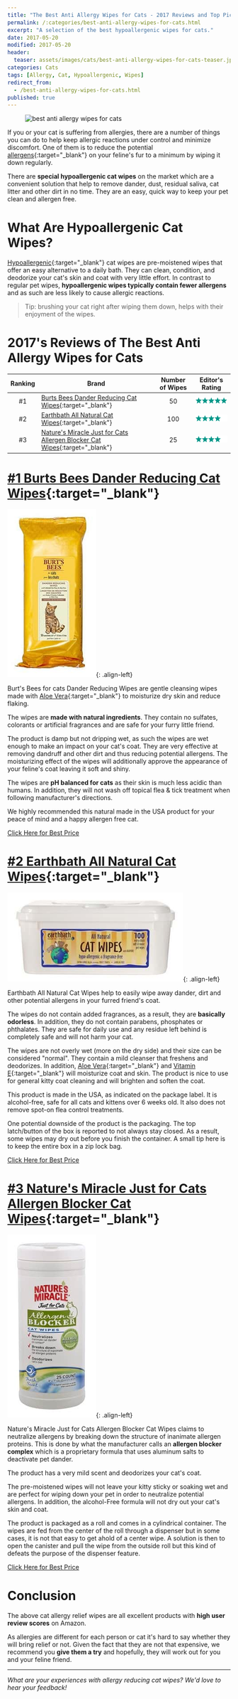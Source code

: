 ```yaml
---
title: "The Best Anti Allergy Wipes for Cats - 2017 Reviews and Top Picks"
permalink: /:categories/best-anti-allergy-wipes-for-cats.html
excerpt: "A selection of the best hypoallergenic wipes for cats."
date: 2017-05-20
modified: 2017-05-20
header:
  teaser: assets/images/cats/best-anti-allergy-wipes-for-cats-teaser.jpg
categories: Cats
tags: [Allergy, Cat, Hypoallergenic, Wipes]
redirect_from:
  - /best-anti-allergy-wipes-for-cats.html
published: true
---
```


<figure>
  <img src="{{ site.url }}/assets/images/cats/best-anti-allergy-wipes-for-cats.jpg" alt="best anti allergy wipes for cats">
</figure>

If you or your cat is suffering from allergies, there are a number of things you can do to help keep allergic reactions under control and minimize discomfort. One of them is to reduce the potential [allergens](https://en.wikipedia.org/wiki/Allergen){:target="_blank"} on your feline's fur to a minimum by wiping it down regularly.

There are **special hypoallergenic cat wipes** on the market which are a convenient solution that help to remove dander, dust, residual saliva, cat litter and other dirt in no time. They are an easy, quick way to keep your pet clean and allergen free.

# What Are Hypoallergenic Cat Wipes?

[Hypoallergenic](https://en.wikipedia.org/wiki/Hypoallergenic){:target="_blank"} cat wipes are pre-moistened wipes that offer an easy alternative to a daily bath. They can clean, condition, and deodorize your cat's skin and coat with very little effort. In contrast to regular pet wipes, **hypoallergenic wipes typically contain fewer allergens** and as such are less likely to cause allergic reactions.

> Tip: brushing your cat right after wiping them down, helps with their enjoyment of the wipes. 

# 2017's Reviews of The Best Anti Allergy Wipes for Cats

| Ranking  | Brand                                                              | Number of Wipes | Editor's Rating                                           |
|:--------:| ------------------------------------------------------------------ |:---------------:| --------------------------------------------------------- |
| #1       | [Burts Bees Dander Reducing Cat Wipes](http://amzn.to/2pZwJeG){:target="_blank"}                      | 50              | ![five stars](/assets/images/icons/rating/five-stars.png) |
| #2       | [Earthbath All Natural Cat Wipes](http://amzn.to/2rGSoEL){:target="_blank"}                           | 100             | ![four stars](/assets/images/icons/rating/four-stars.png) |
| #3       | [Nature's Miracle Just for Cats Allergen Blocker Cat Wipes](http://amzn.to/2r6C3x4){:target="_blank"} | 25              | ![four stars](/assets/images/icons/rating/four-stars.png) |

# [#1 Burts Bees Dander Reducing Cat Wipes](http://amzn.to/2pZwJeG){:target="_blank"}

![image-left](/assets/images/cats/burts-bees-dander-reducing-cat-wipes.jpg){: .align-left}

Burt's Bees for cats Dander Reducing Wipes are gentle cleansing wipes made with [Aloe Vera](https://en.wikipedia.org/wiki/Aloe_vera){:target="_blank"} to moisturize dry skin and reduce flaking.

The wipes are **made with natural ingredients**. They contain no sulfates, colorants or artificial fragrances and are safe for your furry little friend.

The product is damp but not dripping wet, as such the wipes are wet enough to make an impact on your cat's coat. They are very effective at removing dandruff and other dirt and thus reducing potential allergens. The moisturizing effect of the wipes will additionally approve the appearance of your feline's coat leaving it soft and shiny.

The wipes are **pH balanced for cats** as their skin is much less acidic than humans. In addition, they will not wash off topical flea & tick treatment when following manufacturer's directions.

We highly recommended this natural made in the USA product for your peace of mind and a happy allergen free cat.

<div class="align-center">
  <a href="http://amzn.to/2pZwJeG" class="btn btn--x-large btn--buy" target="_blank">Click Here for Best Price</a>
</div>

# [#2 Earthbath All Natural Cat Wipes](http://amzn.to/2rGSoEL){:target="_blank"}

![image-left](/assets/images/cats/earthbath-all-natural-cat-wipes.jpg){: .align-left}

Earthbath All Natural Cat Wipes help to easily wipe away dander, dirt and other potential allergens in your furred friend's coat.

The wipes do not contain added fragrances, as a result, they are **basically odorless**. In addition, they do not contain parabens, phosphates or phthalates. They are safe for daily use and any residue left behind is completely safe and will not harm your cat.

The wipes are not overly wet (more on the dry side) and their size can be considered "normal". They contain a mild cleanser that freshens and deodorizes. In addition, [Aloe Vera](https://en.wikipedia.org/wiki/Aloe_vera){:target="_blank"} and [Vitamin E](https://en.wikipedia.org/wiki/Vitamin_E){:target="_blank"} will moisturize coat and skin. The product is nice to use for general kitty coat cleaning and will brighten and soften the coat.

This product is made in the USA, as indicated on the package label. It is alcohol-free, safe for all cats and kittens over 6 weeks old. It also does not remove spot-on flea control treatments.

One potential downside of the product is the packaging. The top latch/button of the box is reported to not always stay closed. As a result, some wipes may dry out before you finish the container. A small tip here is to keep the entire box in a zip lock bag.

<div class="align-center">
  <a href="http://amzn.to/2rGSoEL" class="btn btn--x-large btn--buy" target="_blank">Click Here for Best Price</a>
</div>

# [#3 Nature's Miracle Just for Cats Allergen Blocker Cat Wipes](http://amzn.to/2r6C3x4){:target="_blank"}

![image-left](/assets/images/cats/natures-miracle-just-for-cats-allergen-blocker-cat-wipes.jpg){: .align-left}

Nature's Miracle Just for Cats Allergen Blocker Cat Wipes claims to neutralize allergens by breaking down the structure of inanimate allergen proteins. This is done by what the manufacturer calls an **allergen blocker complex** which is a proprietary formula that uses aluminum salts to deactivate pet dander.

The product has a very mild scent and deodorizes your cat's coat.

The pre-moistened wipes will not leave your kitty sticky or soaking wet and are perfect for wiping down your pet in order to neutralize potential allergens. In addition, the alcohol-Free formula will not dry out your cat's skin and coat.

The product is packaged as a roll and comes in a cylindrical container. The wipes are fed from the center of the roll through a dispenser but in some cases, it is not that easy to get ahold of a center wipe. A solution is then to open the canister and pull the wipe from the outside roll but this kind of defeats the purpose of the dispenser feature.

<div class="align-center">
  <a href="http://amzn.to/2r6C3x4" class="btn btn--x-large btn--buy" target="_blank">Click Here for Best Price</a>
</div>

# Conclusion

The above cat allergy relief wipes are all excellent products with **high user review scores** on Amazon.

As allergies are different for each person or cat it's hard to say whether they will bring relief or not. Given the fact that they are not that expensive, we recommend you **give them a try** and hopefully, they will work out for you and your feline friend.

---

_What are your experiences with allergy reducing cat wipes? We'd love to hear your feedback!_
